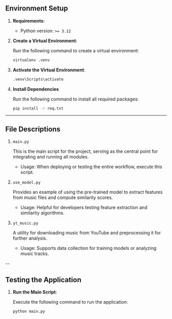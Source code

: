 ## Environment Setup

1. **Requirements**:
   - Python version: `>= 3.12`

2. **Create a Virtual Environment**:
    
    Run the following command to create a virtual environment:
    ```bash
    virtualenv .venv
    ```

3. **Activate the Virtual Environment**:
    ```bash
    .venv\Scripts\activate
    ```

4. **Install Dependencies**
   
    Run the following command to install all required packages:
    ```bash
    pip install -r req.txt
    ```

---

## File Descriptions
1. `main.py`
    
    This is the main script for the project, serving as the central point for integrating and running all modules.

    - Usage:
    When deploying or testing the entire workflow, execute this script.

2. `use_model.py`

    Provides an example of using the pre-trained model to extract features from music files and compute similarity scores.

    - Usage:
    Helpful for developers testing feature extraction and similarity algorithms.

3. `yt_music.py`

    A utility for downloading music from YouTube and preprocessing it for further analysis.

    - Usage:
    Supports data collection for training models or analyzing music tracks.

--

## Testing the Application

1. **Run the Main Script**:
   
    Execute the following command to run the application:
    ```bash
    python main.py
    ```
